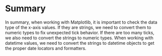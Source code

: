 # Summary

In summary, when working with Matplotlib, it is important to check the data type of the x-axis values. If they are strings, we need to convert them to numeric types to fix unexpected tick behavior. If there are too many ticks, we also need to convert the strings to numeric types. When working with datetime values, we need to convert the strings to datetime objects to get the proper date locators and formatters.
